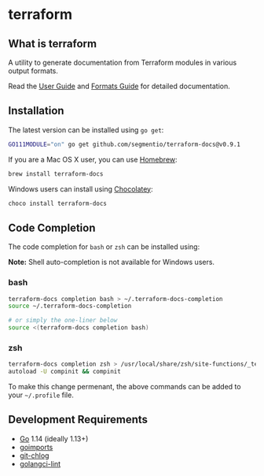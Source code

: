# terraform

## What is terraform

A utility to generate documentation from Terraform modules in various output formats.

Read the [User Guide](./docs/USER_GUIDE.md) and [Formats Guide](./docs/FORMATS_GUIDE.md) for detailed documentation.

## Installation

The latest version can be installed using `go get`:

``` bash
GO111MODULE="on" go get github.com/segmentio/terraform-docs@v0.9.1
```

If you are a Mac OS X user, you can use [Homebrew](https://brew.sh):

``` bash
brew install terraform-docs
```

Windows users can install using [Chocolatey](https://www.chocolatey.org):

``` bash
choco install terraform-docs
```

## Code Completion

The code completion for `bash` or `zsh` can be installed using:

**Note:** Shell auto-completion is not available for Windows users.

### bash

``` bash
terraform-docs completion bash > ~/.terraform-docs-completion
source ~/.terraform-docs-completion

# or simply the one-liner below
source <(terraform-docs completion bash)
```

### zsh

``` bash
terraform-docs completion zsh > /usr/local/share/zsh/site-functions/_terraform-docs
autoload -U compinit && compinit
```

To make this change permenant, the above commands can be added to your `~/.profile` file.

## Development Requirements

- [Go](https://golang.org/) 1.14 (ideally 1.13+)
- [goimports](https://pkg.go.dev/golang.org/x/tools/cmd/goimports)
- [git-chlog](https://github.com/git-chglog/git-chglog)
- [golangci-lint](https://github.com/golangci/golangci-lint)




